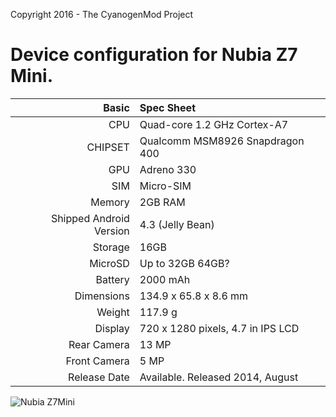 Copyright 2016 - The CyanogenMod Project

Device configuration for Nubia Z7 Mini.
=====================================

Basic   | Spec Sheet
-------:|:-------------------------
CPU     | Quad-core 1.2 GHz Cortex-A7
CHIPSET | Qualcomm MSM8926 Snapdragon 400
GPU     | Adreno 330
SIM     | Micro-SIM
Memory  | 2GB RAM
Shipped Android Version | 4.3 (Jelly Bean)
Storage | 16GB
MicroSD | Up to 32GB 64GB?
Battery | 2000 mAh 
Dimensions | 134.9 x 65.8 x 8.6 mm
Weight  | 117.9 g
Display | 720 x 1280 pixels, 4.7 in IPS LCD
Rear Camera  | 13 MP
Front Camera | 5 MP
Release Date | Available. Released 2014, August


![Nubia Z7Mini](http://cdn2.gsmarena.com/vv/pics/zte/zte-nubia-z5s-mini-lte1.jpg "Nubia Z5S Mini")
